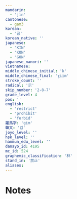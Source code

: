 ```yaml
---
mandarin:
  - 'jìn'
cantonese:
  - gam3
korean:
  - '금'
korean_native: ''
japanese:
  - 'KIN'
  - 'KON'
  - 'GON'
japanese_nanori: ''
vietnamese:
middle_chinese_initial: 'k'
middle_chinese_final: 'ɣiɪm'
stroke_count: ''
radical: '示'
skip_number: '2-8-7'
grade_level: 4
pos: ''
english:
  - 'restrict'
  - 'prohibit'
  - 'forbid'
羅馬字: 'gim'
韓文: '김'
joyo_level: ''
hsk_level: ''
hanmun_edu_level: ''
danayo_id: 4195
mc_id: 524
graphemic_classification: '林'
stand_in: '禁止'
aliases:
---
```


# Notes
